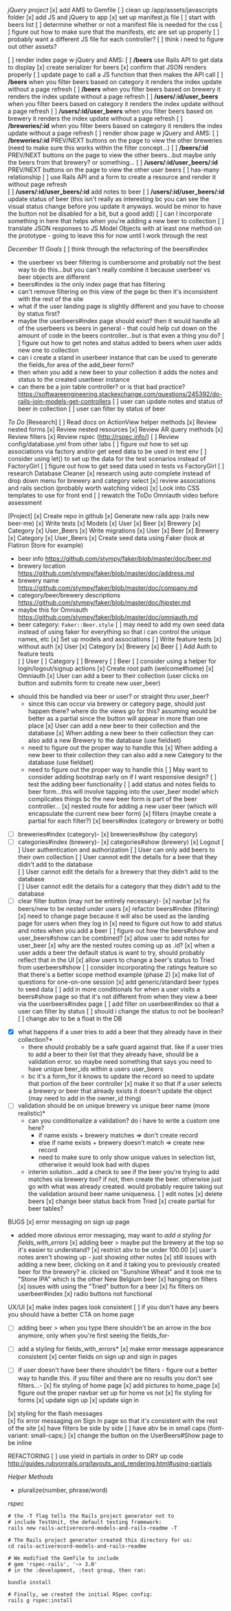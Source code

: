 *jQuery project*
[x] add AMS to Gemfile
[ ] clean up /app/assets/javascripts folder
[x] add JS and jQuery to app
[x] set up manifest.js file
[ ] start with beers list
[ ] determine whether or not a manifest file is needed for the css
[ ] figure out how to make sure that the manifests, etc are set up properly
[ ] probably want a different JS file for each controller?
[ ] think i need to figure out other assets? 

[ ] render index page w jQuery and AMS:
  [ ] **/beers** use Rails API to get data to display
    [x] create serializer for beers
    [x] confirm that JSON renders properly
    [ ] update page to call a JS function that then makes the API call
  [ ] **/beers** when you filter beers based on category it renders the index update without a page refresh
  [ ] **/beers** when you filter beers based on brewery it renders the index update without a page refresh
  [ ] **/users/:id/user_beers** when you filter beers based on category it renders the index update without a page refresh
  [ ] **/users/:id/user_beers** when you filter beers based on brewery it renders the index update without a page refresh
  [ ] **/breweries/:id** when you filter beers based on category it renders the index update without a page refresh
[ ] render show page w jQuery and AMS:
  [ ] **/breweries/:id** PREV/NEXT buttons on the page to view the other breweries (need to make sure this works within the filter concept...)
  [ ] **/beers/:id** PREV/NEXT buttons on the page to view the other beers...but maybe only the beers from that brewery? or something...
  [ ] **/users/:id/user_beers/:id** PREV/NEXT buttons on the page to view the other user beers
[ ] has-many relationship
[ ] use Rails API and a form to create a resource and render it without page refresh    
  [ ] **/users/:id/user_beers/:id** add notes to beer
  [ ] **/users/:id/user_beers/:id** update status of beer (this isn't really as interesting bc you can see the visual status change before you update it anyways. would be minor to have the button not be disabled for a bit, but a good add)
  [ ] can I incorporate something in here that helps when you're adding a new beer to collection
[ ] translate JSON responses to JS Model Objects with at least one method on the prototype - going to leave this for now until I work through the rest


*December 11 Goals*
[ ] think through the refactoring of the beers#index
  + the userbeer vs beer filtering is cumbersome and probably not the best way to do this...but you can't really combine it because userbeer vs beer objects are different
  + beers#index is the only index page that has filtering
  + can't remove filtering on this view of the page bc then it's inconsistent with the rest of the site
  + what if the user landing page is slightly different and you have to choose by status first?
  + maybe the userbeers#index page should exist? then it would handle all of the userbeers vs beers in general - that could help cut down on the amount of code in the beers controller...but is that even a thing you do?
[ ] figure out how to get notes and status added to beers when user adds new one to collection
  + can i create a stand in userbeer instance that can be used to generate the fields_for area of the add_beer form?
  + then when you add a new beer to your collection it adds the notes and status to the created userbeer instance
  + can there be a join table controller? or is that bad practice? https://softwareengineering.stackexchange.com/questions/245392/do-rails-join-models-get-controllers
[ ] user can update notes and status of beer in collection
[ ] user can filter by status of beer


*To Do*
[Research]
[ ] Read docs on ActionView helper methods
[x] Review nested forms
[x] Review nested resources
[x] Review AR query methods
[x] Review filters
[x] Review rspec (http://rspec.info/)
[ ] Review config/database.yml from other labs
[ ] figure out how to set up associations via factory and/or get seed data to be used in test env
[ ] consider using let() to set up the data for the test scenarios instead of FactoryGirl
[ ] figure out how to get seed data used in tests vs FactoryGirl
[ ] research Database Cleaner
[x] research using auto complete instead of drop down menu for brewery and category select
[x] review associations and rails section (probably worth watching video)
[x] Look into CSS templates to use for front end
[ ] rewatch the ToDo Omniauth video before assessment

[Project]
[x] Create repo in github
[x] Generate new rails app (rails new beer-me)
[x] Write tests
    [x] Models
      [x] User
      [x] Beer
      [x] Brewery
      [x] Category
      [x] User_Beers
[x] Write migrations
  [x] User
  [x] Beer
  [x] Brewery
  [x] Category
  [x] User_Beers
[x] Create seed data using Faker (look at Flatiron Store for example)
  + beer info https://github.com/stympy/faker/blob/master/doc/beer.md
  + brewery location   https://github.com/stympy/faker/blob/master/doc/address.md
  + brewery name https://github.com/stympy/faker/blob/master/doc/company.md
  + category/beer/brewery descriptions https://github.com/stympy/faker/blob/master/doc/hipster.md
  + maybe this for Omniauth https://github.com/stympy/faker/blob/master/doc/omniauth.md
  + beer category: `Faker::Beer.style`
[ ] may need to add my own seed data instead of using faker for everything so that i can control the unique names, etc
[x] Set up models and associations
[ ] Write feature tests
  [x] without auth
    [x] User
    [x] Category
    [x] Brewery
    [x] Beer
  [ ] Add Auth to feature tests  
    [ ] User
    [ ] Category
    [ ] Brewery
    [ ] Beer
    [ ] consider using a helper for login/logout/signup actions
[x] Create root path (welcome#home)
[x] Omniauth
[x] User can add a beer to their collection (user clicks on button and submits form to create new user_beer)
  - should this be handled via beer or user? or straight thru user_beer?
    - since this can occur via brewery or category page, should just happen there? where do the views go for this? assuming would be better as a partial since the button will appear in more than one place
[x] User can add a new beer to their collection and the database
  [x] When adding a new beer to their collection they can also add a new Brewery to the database (use fieldset)
    - need to figure out the proper way to handle this
  [x] When adding a new beer to their collection they can also add a new Category to the database (use fieldset)
    - need to figure out the proper way to handle this
[ ] May want to consider adding bootstrap early on if I want responsive design?
[ ] test the adding beer functionality
[ ] add status and notes fields to beer form...this will involve tapping into the user_beer model which complicates things bc the new beer form is part of the beer controller...
[x] nested route for adding a new user beer (which will encapsulate the current new beer form)
[x] filters (maybe create a partial for each filter?)
  [x] beers#index (category or brewery or both)
  -[ ] breweries#index (category)-
  [x] breweries#show (by category)
  -[ ] categories#index (brewery)-
  [x] categories#show (brewery)
[x] Logout
[ ] User authentication and authorization
[ ] User can only add beers to their own collection
[ ] User cannot edit the details for a beer that they didn't add to the database   
[ ] User cannot edit the details for a brewery that they didn't add to the database   
[ ] User cannot edit the details for a category that they didn't add to the database   
-[ ] clear filter button (may not be entirely necessary)-
[x] navbar
[x] fix beers/new to be nested under users
[x] refactor beers#index (filtering)
  [x] need to change page because it will also be used as the landing page for users when they log in
[x] need to figure out how to add status and notes when you add a beer
[ ] figure out how the beers#show and user_beers#show can be combined?
[x] allow user to add notes for user_beer
[x] why are the nested routes coming up as .id?
[x] when a user adds a beer the default status is want to try, should probably reflect that in the UI
[x] allow users to change a beer's status to Tried from userbeers#show
[ ] consider incorporating the ratings feature so that there's a better scope method example (phase 2)
[x] make list of questions for one-on-one session
[x] add generic/standard beer types to seed data
[ ] add in more conditionals for when a user visits a beers#show page so that it's not different from when they view a beer via the userbeers#index page
[ ] add filter on userbeer#index so that a user can filter by status
[ ] should i change the status to not be boolean?
[ ] change abv to be a float in the DB
*[x] what happens if a user tries to add a beer that they already have in their collection?*
  + there should probably be a safe guard against that. like if a user tries to add a beer to their list that they already have, should be a validation error. so maybe need something that says you need to have unique beer_ids within a users user_beers
  + bc it's a form_for it knows to update the record so need to update that portion of the beer controller
[x] make it so that if a user selects a brewery or beer that already exists it doesn't update the object (may need to add in the owner_id thing)
*[ ] validation should be on unique brewery vs unique beer name (more realistic)*
  - can you conditionalize a validation? do i have to write a custom one here?
    - if name exists + brewery matches => don't create record
    - else if name exists + brewery doesn't match => create new record
    - need to make sure to only show unique values in selection list, otherwise it would look bad with dupes
  - interim solution...add a check to see if the beer you're trying to add matches via brewery too? if not, then create the beer. otherwise just go with what was already created. would probably require taking out the validation around beer name uniqueness.
[ ] edit notes
[x] delete beers
[x] change beer status back from Tried
[x] create partial for beer tables?

BUGS
[x] error messaging on sign up page
  - added more obvious error messaging, may want to *add a styling for fields_with_errors*
[x] adding beer > maybe put the brewery at the top so it's easier to understand?
[x] restrict abv to be under 100.00
[x] user's notes aren't showing up - just showing other notes
[x] still issues with adding a new beer, clicking on it and it taking you to previously created beer for the brewery?
  ie. clicked on "Sunshine Wheat" and it took me to "Stone IPA" which is the other New Belgium beer
[x] hanging on filters   
[x] issues with using the "Tried" button for a beer
[x] fix filters on userbeer#index
[x] radio buttons not functional

UX/UI
[x] make index pages look consistent
[ ] if you don't have any beers you should have a better CTA on home page
-[ ] adding beer > when you type there shouldn't be an arrow in the box anymore, only when you're first seeing the fields_for-
*[ ] add a styling for fields_with_errors*
[x] make error message appearance consistent
[x] center fields on sign up and sign in pages
-[ ] if user doesn't have beer there shouldn't be filters - figure out a better way to handle this. if you filter and there are no results you don't see filters...-
[x] fix styling of home page
[x] add pictures to home_page
[x] figure out the proper navbar set up for home vs not
[x] fix styling for forms
  [x] update sign up
  [x] update sign in
  <!-- - [x] update add beer so that there are placeholders -->
[x] styling for the flash messages  
[x] fix error messaging on Sign In page so that it's consistent with the rest of the site
[x] have filters be side by side
[ ] have abv be in small caps {font-variant: small-caps;}
[x] change the button on the UserBeers#Show page to be inline

REFACTORING
[ ] use yield in partials in order to DRY up code http://guides.rubyonrails.org/layouts_and_rendering.html#using-partials

*Helper Methods*
+ pluralize(number, phrase/word)

*rspec*
```
# the -T flag tells the Rails project generator not to
# include TestUnit, the default testing framework:
rails new rails-activerecord-models-and-rails-readme -T

# The Rails project generator created this directory for us:
cd rails-activerecord-models-and-rails-readme

# We modified the Gemfile to include
# gem 'rspec-rails', '~> 3.0'
# in the :development, :test group, then ran:

bundle install

# Finally, we created the initial RSpec config:
rails g rspec:install
```
